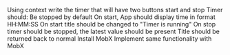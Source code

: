 Using context write the timer that will have two buttons start and stop
Timer should:
Be stopped by default
On start, App should display time in format HH:MM:SS
On start title should be changed to "Timer is running"
On stop timer should be stopped, the latest value should be present
Title should be returned back to normal
Install MobX
Implement same functionality with MobX
